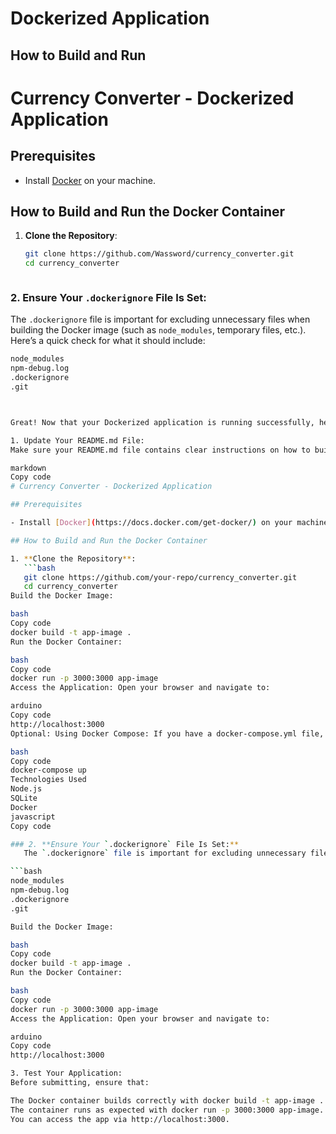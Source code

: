 # Dockerized Application

## How to Build and Run

# Currency Converter - Dockerized Application

## Prerequisites

- Install [Docker](https://docs.docker.com/get-docker/) on your machine.

## How to Build and Run the Docker Container


1. **Clone the Repository**:
   ```bash
   git clone https://github.com/Wassword/currency_converter.git
   cd currency_converter 



### 2. **Ensure Your `.dockerignore` File Is Set:**
The `.dockerignore` file is important for excluding unnecessary files when building the Docker image (such as `node_modules`, temporary files, etc.). Here’s a quick check for what it should include:

```bash
node_modules
npm-debug.log
.dockerignore
.git



Great! Now that your Dockerized application is running successfully, here’s a step-by-step guide on what to do next to finalize your assignment:

1. Update Your README.md File:
Make sure your README.md file contains clear instructions on how to build and run the Docker container. Here’s an example template you can use:

markdown
Copy code
# Currency Converter - Dockerized Application

## Prerequisites

- Install [Docker](https://docs.docker.com/get-docker/) on your machine.

## How to Build and Run the Docker Container

1. **Clone the Repository**:
   ```bash
   git clone https://github.com/your-repo/currency_converter.git
   cd currency_converter
Build the Docker Image:

bash
Copy code
docker build -t app-image .
Run the Docker Container:

bash
Copy code
docker run -p 3000:3000 app-image
Access the Application: Open your browser and navigate to:

arduino
Copy code
http://localhost:3000
Optional: Using Docker Compose: If you have a docker-compose.yml file, you can run:

bash
Copy code
docker-compose up
Technologies Used
Node.js
SQLite
Docker
javascript
Copy code

### 2. **Ensure Your `.dockerignore` File Is Set:**
   The `.dockerignore` file is important for excluding unnecessary files when building the Docker image (such as `node_modules`, temporary files, etc.). Here’s a quick check for what it should include:

```bash
node_modules
npm-debug.log
.dockerignore
.git

Build the Docker Image:

bash
Copy code
docker build -t app-image .
Run the Docker Container:

bash
Copy code
docker run -p 3000:3000 app-image
Access the Application: Open your browser and navigate to:

arduino
Copy code
http://localhost:3000

3. Test Your Application:
Before submitting, ensure that:

The Docker container builds correctly with docker build -t app-image ..
The container runs as expected with docker run -p 3000:3000 app-image.
You can access the app via http://localhost:3000.
